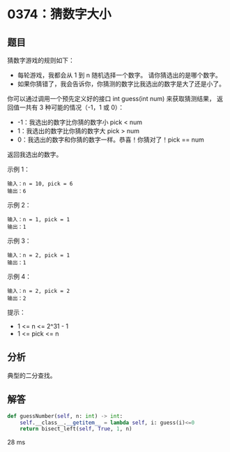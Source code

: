 # 0374：猜数字大小



## 题目

猜数字游戏的规则如下：
- 每轮游戏，我都会从 1 到 n 随机选择一个数字。 请你猜选出的是哪个数字。
- 如果你猜错了，我会告诉你，你猜测的数字比我选出的数字是大了还是小了。

你可以通过调用一个预先定义好的接口 int guess(int num) 来获取猜测结果，
返回值一共有 3 种可能的情况（-1，1 或 0）：
- -1：我选出的数字比你猜的数字小 pick < num
- 1：我选出的数字比你猜的数字大 pick > num
- 0：我选出的数字和你猜的数字一样。恭喜！你猜对了！pick == num

返回我选出的数字。

 
示例 1：
    
    输入：n = 10, pick = 6
    输出：6

示例 2：

    输入：n = 1, pick = 1
    输出：1

示例 3：

    输入：n = 2, pick = 1
    输出：1

示例 4：

    输入：n = 2, pick = 2
    输出：2


提示：
- 1 <= n <= 2^31 - 1
- 1 <= pick <= n 
 
## 分析

典型的二分查找。

## 解答

```python
def guessNumber(self, n: int) -> int:
    self.__class__.__getitem__ = lambda self, i: guess(i)<=0
    return bisect_left(self, True, 1, n)
```
28 ms

